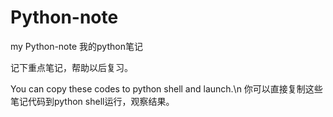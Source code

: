 # Python-note
my Python-note  我的python笔记  

记下重点笔记，帮助以后复习。

You can copy these codes to python shell and launch.\n
你可以直接复制这些笔记代码到python shell运行，观察结果。
